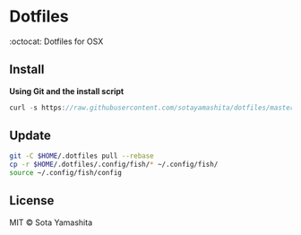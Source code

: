 # Dotfiles

:octocat: Dotfiles for OSX


## Install

**Using Git and the install script**

```javascript
curl -s https://raw.githubusercontent.com/sotayamashita/dotfiles/master/bin/install.sh | sh
```


## Update

```bash
git -C $HOME/.dotfiles pull --rebase
cp -r $HOME/.dotfiles/.config/fish/* ~/.config/fish/
source ~/.config/fish/config
```


## License

MIT © Sota Yamashita
